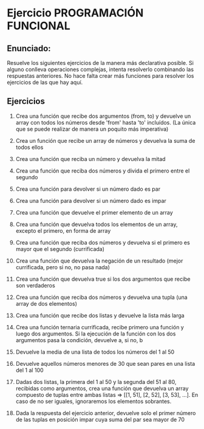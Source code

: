 # Ejercicio PROGRAMACIÓN FUNCIONAL

## Enunciado:

Resuelve los siguientes ejercicios de la manera más declarativa posible. Si alguno conlleva
operaciones complejas, intenta resolverlo combinando las respuestas anteriores. No hace falta crear más funciones para resolver los ejercicios de las que hay aquí.

## Ejercicios

1. Crea una función que recibe dos argumentos (from, to) y devuelve un array con todos los números desde 'from' hasta 'to' incluídos. (La única que se puede realizar de manera un poquito más imperativa)

2. Crea un función que recibe un array de números y devuelva la suma de todos ellos

3. Crea una función que reciba un número y devuelva la mitad

4. Crea una función que reciba dos números y divida el primero entre el segundo

5. Crea una función para devolver si un número dado es par

6. Crea una función para devolver si un número dado es impar

7. Crea una función que devuelve el primer elemento de un array

8. Crea una función que devuelva todos los elementos de un array, excepto el primero, en forma de array

9. Crea una función que reciba dos números y devuelva si el primero es mayor que el segundo (currificada)

10. Crea una función que devuelva la negación de un resultado (mejor currificada, pero si no, no pasa nada)

11. Crea una función que devuelva true si los dos argumentos que recibe son verdaderos

12. Crea una función que reciba dos números y devuelva una tupla (una array de dos elementos)

13. Crea una función que recibe dos listas y devuelve la lista más larga

15. Crea una función ternaria currificada, recibe primero una función y luego dos argumentos. Si la ejecución de la función con los dos argumentos pasa la condición, devuelve a, si no, b

16. Devuelve la media de una lista de todos los números del 1 al 50

18. Devuelve aquellos números menores de 30 que sean pares en una lista del 1 al 100

19. Dadas dos listas, la primera del 1 al 50 y la segunda del 51 al 80, recibidas como argumentos, crea una función que devuelva un array compuesto de tuplas entre ambas listas => [[1, 51], [2, 52], [3, 53], ...]. En caso de no ser iguales, ignoraremos los elementos sobrantes.

20. Dada la respuesta del ejercicio anterior, devuelve solo el primer número de las tuplas en posición impar cuya suma del par sea mayor de 70